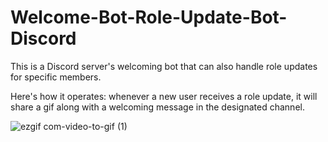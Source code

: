 # Welcome-Bot-Role-Update-Bot-Discord

This is a Discord server's welcoming bot that can also handle role updates for specific members.

Here's how it operates: whenever a new user receives a role update, it will share a gif along with a welcoming message in the designated channel.

![ezgif com-video-to-gif (1)](https://github.com/Aakash-1803/Welcome-Bot-Role-Update-Bot-Discord/assets/145561585/28afc91d-6b3d-4e5f-b043-717685c36c44)

